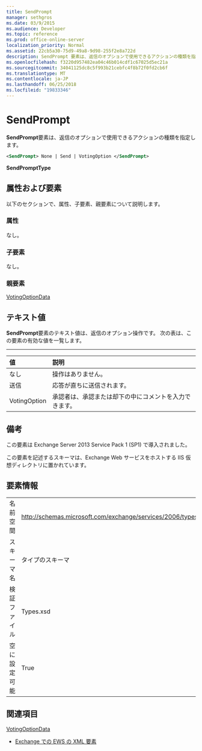 ```yaml
---
title: SendPrompt
manager: sethgros
ms.date: 03/9/2015
ms.audience: Developer
ms.topic: reference
ms.prod: office-online-server
localization_priority: Normal
ms.assetid: 22cb5a30-75d9-49a8-9d98-255f2e8a722d
description: SendPrompt 要素は、返信のオプションで使用できるアクションの種類を指定します。
ms.openlocfilehash: f3220d957482ea04c46b014cdf1c67025d5ec21a
ms.sourcegitcommit: 34041125dc8c5f993b21cebfc4f8b72f0fd2cb6f
ms.translationtype: MT
ms.contentlocale: ja-JP
ms.lasthandoff: 06/25/2018
ms.locfileid: "19833346"
---
```

# <a name="sendprompt"></a>SendPrompt

**SendPrompt**要素は、返信のオプションで使用できるアクションの種類を指定します。 
  
```XML
<SendPrompt> None | Send | VotingOption </SendPrompt>
```

 **SendPromptType**
## <a name="attributes-and-elements"></a>属性および要素

以下のセクションで、属性、子要素、親要素について説明します。
  
### <a name="attributes"></a>属性

なし。
  
### <a name="child-elements"></a>子要素

なし。
  
### <a name="parent-elements"></a>親要素

[VotingOptionData](votingoptiondata.md)
  
## <a name="text-value"></a>テキスト値

**SendPrompt**要素のテキスト値は、返信のオプション操作です。 次の表は、この要素の有効な値を一覧します。 
  
****

|**値**|**説明**|
|:-----|:-----|
|なし  <br/> |操作はありません。  <br/> |
|送信  <br/> |応答が直ちに送信されます。  <br/> |
|VotingOption  <br/> |承認者は、承認または却下の中にコメントを入力できます。  <br/> |
   
## <a name="remarks"></a>備考

この要素は Exchange Server 2013 Service Pack 1 (SP1) で導入されました。
  
この要素を記述するスキーマは、Exchange Web サービスをホストする IIS 仮想ディレクトリに置かれています。
  
## <a name="element-information"></a>要素情報

|||
|:-----|:-----|
|名前空間  <br/> |http://schemas.microsoft.com/exchange/services/2006/types  <br/> |
|スキーマ名  <br/> |タイプのスキーマ  <br/> |
|検証ファイル  <br/> |Types.xsd  <br/> |
|空に設定可能  <br/> |True  <br/> |
   
## <a name="see-also"></a>関連項目



[VotingOptionData](votingoptiondata.md)


- [Exchange での EWS の XML 要素](ews-xml-elements-in-exchange.md)

